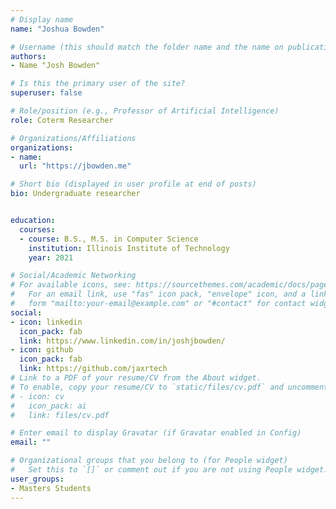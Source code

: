 ```yaml
---
# Display name
name: "Joshua Bowden"

# Username (this should match the folder name and the name on publications)
authors:
- Name "Josh Bowden"

# Is this the primary user of the site?
superuser: false

# Role/position (e.g., Professor of Artificial Intelligence)
role: Coterm Researcher

# Organizations/Affiliations
organizations:
- name: 
  url: "https://jbowden.me"

# Short bio (displayed in user profile at end of posts)
bio: Undergraduate researcher


education:
  courses:
  - course: B.S., M.S. in Computer Science
    institution: Illinois Institute of Technology
    year: 2021

# Social/Academic Networking
# For available icons, see: https://sourcethemes.com/academic/docs/page-builder/#icons
#   For an email link, use "fas" icon pack, "envelope" icon, and a link in the
#   form "mailto:your-email@example.com" or "#contact" for contact widget.
social:
- icon: linkedin
  icon_pack: fab
  link: https://www.linkedin.com/in/joshjbowden/
- icon: github
  icon_pack: fab
  link: https://github.com/jaxrtech
# Link to a PDF of your resume/CV from the About widget.
# To enable, copy your resume/CV to `static/files/cv.pdf` and uncomment the lines below.
# - icon: cv
#   icon_pack: ai
#   link: files/cv.pdf

# Enter email to display Gravatar (if Gravatar enabled in Config)
email: ""

# Organizational groups that you belong to (for People widget)
#   Set this to `[]` or comment out if you are not using People widget.
user_groups:
- Masters Students
---
```

